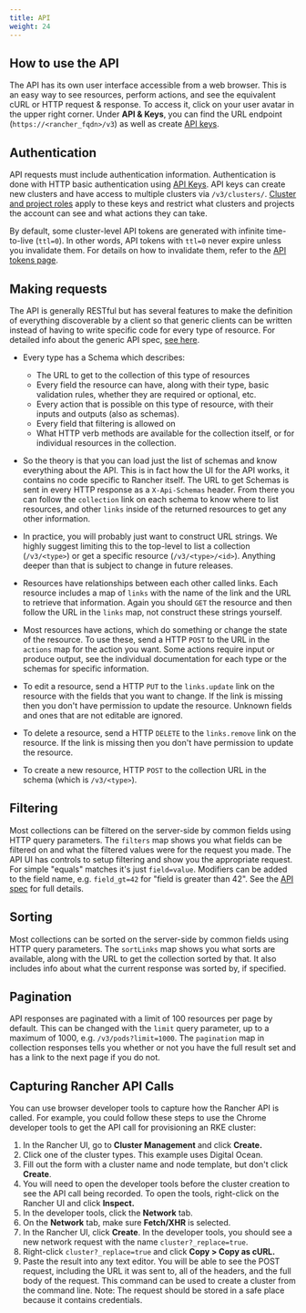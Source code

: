 ```yaml
---
title: API
weight: 24
---
```


## How to use the API

The API has its own user interface accessible from a web browser.  This is an easy way to see resources, perform actions, and see the equivalent cURL or HTTP request & response.  To access it, click on your user avatar in the upper right corner. Under **API & Keys**, you can find the URL endpoint (`https://<rancher_fqdn>/v3`) as well as create [API keys]({{<baseurl>}}/rancher/v2.6/en/user-settings/api-keys/).

## Authentication

API requests must include authentication information.  Authentication is done with HTTP basic authentication using [API Keys]({{<baseurl>}}/rancher/v2.6/en/user-settings/api-keys/). API keys can create new clusters and have access to multiple clusters via `/v3/clusters/`. [Cluster and project roles]({{<baseurl>}}/rancher/v2.6/en/admin-settings/rbac/cluster-project-roles/) apply to these keys and restrict what clusters and projects the account can see and what actions they can take.

By default, some cluster-level API tokens are generated with infinite time-to-live (`ttl=0`). In other words, API tokens with `ttl=0` never expire unless you invalidate them. For details on how to invalidate them, refer to the [API tokens page]({{<baseurl>}}/rancher/v2.6/en/api/api-tokens).

## Making requests

The API is generally RESTful but has several features to make the definition of everything discoverable by a client so that generic clients can be written instead of having to write specific code for every type of resource.  For detailed info about the generic API spec, [see here](https://github.com/rancher/api-spec/blob/master/specification.md).

- Every type has a Schema which describes:
  - The URL to get to the collection of this type of resources
  - Every field the resource can have, along with their type, basic validation rules, whether they are required or optional, etc.
  - Every action that is possible on this type of resource, with their inputs and outputs (also as schemas).
  - Every field that filtering is allowed on
  - What HTTP verb methods are available for the collection itself, or for individual resources in the collection.


- So the theory is that you can load just the list of schemas and know everything about the API.  This is in fact how the UI for the API works, it contains no code specific to Rancher itself.  The URL to get Schemas is sent in every HTTP response as a `X-Api-Schemas` header.  From there you can follow the `collection` link on each schema to know where to list resources, and other `links` inside of the returned resources to get any other information.

- In practice, you will probably just want to construct URL strings.  We highly suggest limiting this to the top-level to list a collection (`/v3/<type>`) or get a specific resource (`/v3/<type>/<id>`).  Anything deeper than that is subject to change in future releases.

- Resources have relationships between each other called links.  Each resource includes a map of `links` with the name of the link and the URL to retrieve that information.  Again you should `GET` the resource and then follow the URL in the `links` map, not construct these strings yourself.

- Most resources have actions, which do something or change the state of the resource.  To use these, send a HTTP `POST` to the URL in the `actions` map for the action you want.  Some actions require input or produce output, see the individual documentation for each type or the schemas for specific information.

- To edit a resource, send a HTTP `PUT` to the `links.update` link on the resource with the fields that you want to change.  If the link is missing then you don't have permission to update the resource. Unknown fields and ones that are not editable are ignored.

- To delete a resource, send a HTTP `DELETE` to the `links.remove` link on the resource.  If the link is missing then you don't have permission to update the resource.

- To create a new resource, HTTP `POST` to the collection URL in the schema (which is `/v3/<type>`).

## Filtering

Most collections can be filtered on the server-side by common fields using HTTP query parameters.  The `filters` map shows you what fields can be filtered on and what the filtered values were for the request you made.  The API UI has controls to setup filtering and show you the appropriate request.  For simple "equals" matches it's just `field=value`.  Modifiers can be added to the field name, e.g. `field_gt=42` for "field is greater than 42".  See the [API spec](https://github.com/rancher/api-spec/blob/master/specification.md#filtering) for full details.

## Sorting

Most collections can be sorted on the server-side by common fields using HTTP query parameters.  The `sortLinks` map shows you what sorts are available, along with the URL to get the collection sorted by that.  It also includes info about what the current response was sorted by, if specified.

## Pagination

API responses are paginated with a limit of 100 resources per page by default.  This can be changed with the `limit` query parameter, up to a maximum of 1000, e.g. `/v3/pods?limit=1000`.  The `pagination` map in collection responses tells you whether or not you have the full result set and has a link to the next page if you do not.

## Capturing Rancher API Calls

You can use browser developer tools to capture how the Rancher API is called. For example, you could follow these steps to use the Chrome developer tools to get the API call for provisioning an RKE cluster:

1. In the Rancher UI, go to **Cluster Management** and click **Create.**
1. Click one of the cluster types. This example uses Digital Ocean.
1. Fill out the form with a cluster name and node template, but don't click **Create**.
1. You will need to open the developer tools before the cluster creation to see the API call being recorded. To open the tools, right-click on the Rancher UI and click **Inspect.**
1. In the developer tools, click the **Network** tab.
1. On the **Network** tab, make sure **Fetch/XHR** is selected.
1. In the Rancher UI, click **Create**. In the developer tools, you should see a new network request with the name `cluster?_replace=true`.
1. Right-click `cluster?_replace=true` and click **Copy > Copy as cURL.**
1. Paste the result into any text editor. You will be able to see the POST request, including the URL it was sent to, all of the headers, and the full body of the request. This command can be used to create a cluster from the command line. Note: The request should be stored in a safe place because it contains credentials.

